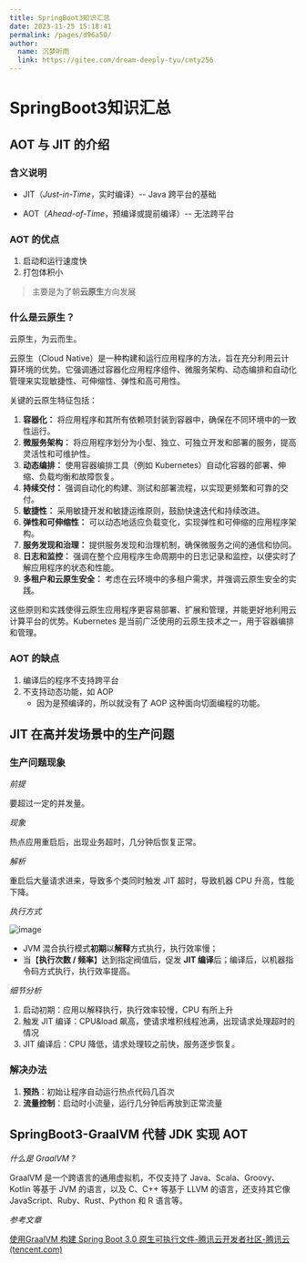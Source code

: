 ```yaml
---
title: SpringBoot3知识汇总
date: 2023-11-25 15:18:41
permalink: /pages/d96a50/
author: 
  name: 沉梦听雨
  link: https://gitee.com/dream-deeply-tyu/cmty256
---
```

# SpringBoot3知识汇总

## AOT 与 JIT 的介绍

### 含义说明

- JIT（*Just-in-Time*，实时编译）-- Java 跨平台的基础

- AOT（*Ahead-of-Time*，预编译或提前编译）-- 无法跨平台

### AOT 的优点

1. 启动和运行速度快
2. 打包体积小

> 主要是为了朝**云原生**方向发展

### 什么是云原生？

云原生，为云而生。

云原生（Cloud Native）是一种构建和运行应用程序的方法，旨在充分利用云计算环境的优势。它强调通过容器化应用程序组件、微服务架构、动态编排和自动化管理来实现敏捷性、可伸缩性、弹性和高可用性。

关键的云原生特征包括：

1. **容器化：** 将应用程序和其所有依赖项封装到容器中，确保在不同环境中的一致性运行。
2. **微服务架构：** 将应用程序划分为小型、独立、可独立开发和部署的服务，提高灵活性和可维护性。
3. **动态编排：** 使用容器编排工具（例如 Kubernetes）自动化容器的部署、伸缩、负载均衡和故障恢复。
4. **持续交付：** 强调自动化的构建、测试和部署流程，以实现更频繁和可靠的交付。
5. **敏捷性：** 采用敏捷开发和敏捷运维原则，鼓励快速迭代和持续改进。
6. **弹性和可伸缩性：** 可以动态地适应负载变化，实现弹性和可伸缩的应用程序架构。
7. **服务发现和治理：** 提供服务发现和治理机制，确保微服务之间的通信和协同。
8. **日志和监控：** 强调在整个应用程序生命周期中的日志记录和监控，以便实时了解应用程序的状态和性能。
9. **多租户和云原生安全：** 考虑在云环境中的多租户需求，并强调云原生安全的实践。

这些原则和实践使得云原生应用程序更容易部署、扩展和管理，并能更好地利用云计算平台的优势。Kubernetes 是当前广泛使用的云原生技术之一，用于容器编排和管理。

### AOT 的缺点

1. 编译后的程序不支持跨平台
2. 不支持动态功能，如 AOP
   - 因为是预编译的，所以就没有了 AOP 这种面向切面编程的功能。

## JIT 在高并发场景中的生产问题

### 生产问题现象

*前提*

要超过一定的并发量。

*现象*

热点应用重启后，出现业务超时，几分钟后恢复正常。

*解析*

重启后大量请求进来，导致多个类同时触发 JIT 超时，导致机器 CPU 升高，性能下降。

*执行方式*

![image](https://jsd.cdn.zzko.cn/gh/cmty256/imgs-blog@main/basics/image.q7li4f3j8zk.webp)

- JVM 混合执行模式**初期**以**解释**方式执行，执行效率慢；
- 当【**执行次数 / 频率**】达到指定阀值后，促发 **JIT 编译**后；编译后，以机器指令码方式执行，执行效率提高。

*细节分析*

1. 启动初期：应用以解释执行，执行效率较慢，CPU 有所上升
2. 触发 JIT 编译：CPU&load 飙高，使请求堆积线程池满，出现请求处理超时的情况
3. JIT 编译后：CPU 降低，请求处理较之前快，服务逐步恢复。

### 解决办法

1. **预热**：初始让程序自动运行热点代码几百次
2. **流量控制**：启动时小流量，运行几分钟后再放到正常流量

## SpringBoot3-GraalVM 代替 JDK 实现 AOT

*什么是 GraalVM ?*

GraalVM 是一个跨语言的通用虚拟机，不仅支持了 Java、Scala、Groovy、 Kotlin 等基于 JVM 的语言，以及 C、C++ 等基于 LLVM 的语言，还支持其它像 JavaScript、Ruby、Rust、Python 和 R 语言等。

*参考文章*

[使用GraalVM 构建 Spring Boot 3.0 原生可执行文件-腾讯云开发者社区-腾讯云 (tencent.com)](https://cloud.tencent.com/developer/article/2195457)